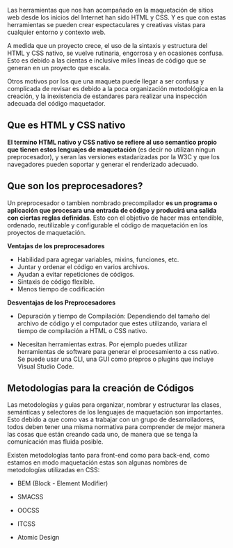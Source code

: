 Las herramientas que nos han acompañado en la  maquetación de sitios web desde los inicios del Internet han sido HTML y CSS. Y es que con estas herramientas se pueden crear espectaculares y creativas vistas para cualquier entorno y contexto web.

A medida que un proyecto crece, el uso de la sintaxis y estructura del HTML y CSS nativo, se vuelve rutinaria, engorrosa y en ocasiones confusa. Esto es debido a las cientas e inclusive miles lineas de código que se generan en un proyecto que escala.

Otros motivos por los que una maqueta puede llegar a ser confusa y complicada de revisar es debido a la poca organización metodológica en la creación, y la inexistencia de estandares para realizar una inspección adecuada del código maquetador.

## Que es HTML y CSS nativo

**El termino HTML nativo y CSS nativo se refiere al uso semantico propio que tienen estos lenguajes de maquetación** (es decir no utilizan ningun preprocesador), y seran las versiones estadarizadas por la W3C y que los navegadores pueden soportar y generar el renderizado adecuado.

## Que son los preprocesadores?

Un preprocesador o tambien nombrado precompilador **es un programa o aplicación que procesara una entrada de código y producirá una salida con ciertas reglas definidas**. Esto con el objetivo de hacer mas entendible, ordenado, reutilizable y configurable el código de maquetación en los proyectos de maquetación.

**Ventajas de los preprocesadores**

- Habilidad para agregar variables, mixins, funciones, etc.
- Juntar y ordenar el código en varios archivos.
- Ayudan a evitar repeticiones de códigos.
- Sintaxis de código flexible.
- Menos tiempo de codificación

**Desventajas de los Preprocesadores**

- Depuración y tiempo de Compilación: Dependiendo del tamaño del archivo de código y el computador que estes utilizando, variara el tiempo de compilación a HTML o CSS nativo. 

- Necesitan herramientas extras. Por ejemplo puedes utilizar herramientas de software para generar el procesamiento a css nativo. Se puede usar una CLI, una GUI como prepros o plugins que incluye Visual Studio Code.

## Metodologías para la creación de Códigos

Las metodologías y guias para organizar, nombrar y estructurar las clases, semánticas y selectores de los lenguajes de maquetación son importantes. Esto debido a que como vas a trabajar con un grupo de desarrolladores, todos deben tener una misma normativa para comprender de mejor manera las cosas que están creando cada uno, de manera que se tenga la comunicación mas fluida posible.

Existen metodologías tanto para front-end como para back-end, como estamos en modo maquetación estas son algunas nombres de metodologías utilizadas en CSS:

- BEM (Block - Element Modifier)

- SMACSS

- OOCSS

- ITCSS

- Atomic Design
